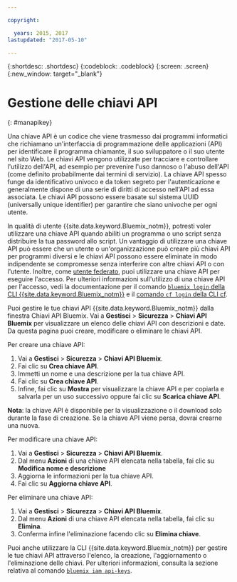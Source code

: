 ```yaml
---

copyright:

  years: 2015, 2017
lastupdated: "2017-05-10"

---
```


{:shortdesc: .shortdesc}
{:codeblock: .codeblock}
{:screen: .screen}
{:new_window: target="_blank"}

# Gestione delle chiavi API
{: #manapikey}

Una chiave API è un codice che viene trasmesso dai programmi informatici che richiamano un'interfaccia di programmazione delle applicazioni (API) per identificare il programma chiamante, il suo sviluppatore o il suo utente nel sito Web. Le chiavi API vengono utilizzate per tracciare e controllare l'utilizzo dell'API, ad esempio per prevenire l'uso dannoso o l'abuso dell'API (come definito probabilmente dai termini di servizio). La chiave API spesso funge da identificativo univoco e da token segreto per l'autenticazione e generalmente dispone di una serie di diritti di accesso nell'API ad essa associata. Le chiavi API possono essere basate sul sistema UUID (universally unique identifier) per garantire che siano univoche per ogni utente.

In qualità di utente {{site.data.keyword.Bluemix_notm}}, potresti voler utilizzare una chiave API quando abiliti un programma o uno script senza distribuire la tua password allo script. Un vantaggio di utilizzare una chiave API può essere che un utente o un'organizzazione può creare più chiavi API per programmi diversi e le chiavi API possono essere eliminate in modo indipendente se compromesse senza interferire con altre chiavi API o con l'utente. Inoltre, come [utente federato](/docs/admin/adminpublic.html#federatedid), puoi utilizzare una chiave API per eseguire l'accesso. Per ulteriori informazioni sull'utilizzo di una chiave API per l'accesso, vedi la documentazione per il comando [ `bluemix login` della CLI {{site.data.keyword.Bluemix_notm}}](/docs/cli/reference/bluemix_cli/bx_cli.html#bluemix_login) e il [comando `cf login` della CLI cf](/docs/cli/reference/cfcommands/index.html#cf_login).

Puoi gestire le tue chiavi API {{site.data.keyword.Bluemix_notm}} dalla finestra Chiavi API Bluemix. Vai a **Gestisci** &gt; **Sicurezza** &gt; **Chiavi API Bluemix** per visualizzare un elenco delle chiavi API con descrizioni e date. Da questa pagina puoi creare, modificare o eliminare le chiavi API.

Per creare una chiave API:

1. Vai a **Gestisci** &gt; **Sicurezza** &gt; **Chiavi API Bluemix**.
2. Fai clic su **Crea chiave API**.
3. Immetti un nome e una descrizione per la tua chiave API.
4. Fai clic su **Crea chiave API**.
5. Infine, fai clic su **Mostra** per visualizzare la chiave API e per copiarla e salvarla per un uso successivo oppure fai clic su **Scarica chiave API**.

**Nota**: la chiave API è disponibile per la visualizzazione o il download solo durante la fase di creazione. Se la chiave API viene persa, dovrai crearne una nuova.

Per modificare una chiave API:

1. Vai a **Gestisci** &gt; **Sicurezza** &gt; **Chiavi API Bluemix**.
2. Dal menu **Azioni** di una chiave API elencata nella tabella, fai clic su **Modifica nome e descrizione** 
3. Aggiorna le informazioni per la tua chiave API.
4. Fai clic su **Aggiorna chiave API**.

Per eliminare una chiave API: 

1. Vai a **Gestisci** &gt; **Sicurezza** &gt; **Chiavi API Bluemix**.
2. Dal menu **Azioni** di una chiave API elencata nella tabella, fai clic su **Elimina**.
3. Conferma infine l'eliminazione facendo clic su **Elimina chiave**.

Puoi anche utilizzare la CLI {{site.data.keyword.Bluemix_notm}} per gestire le tue chiavi API attraverso l'elenco, la creazione, l'aggiornamento o l'eliminazione delle chiavi. Per ulteriori informazioni, consulta la sezione relativa al comando [`bluemix iam api-keys`](/docs/cli/reference/bluemix_cli/bx_cli.html#bluemix_iam).

